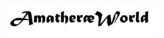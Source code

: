 ![Aquí la descripción de la imagen por si no carga](https://raw.githubusercontent.com/AmatheraeWorld/Readme/master/Amatherae.PNG)
